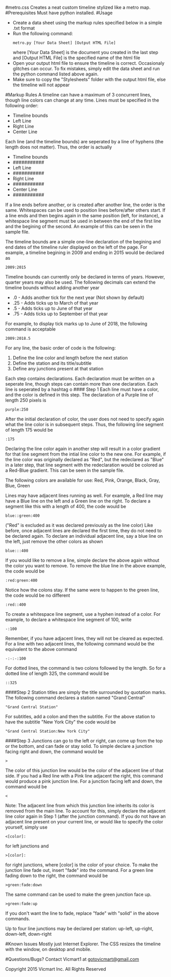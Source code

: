 #metro.css
Creates a neat custom timeline stylized like a metro map. 
#Prerequisites
Must have python installed.
#Usage
<ul>
<li>Create a data sheet using the markup rules specified below in a simple .txt format</li>
<li>Run the following command:
<pre><code>metro.py [Your Data Sheet] [Output HTML File]</pre></code>
where [Your Data Sheet] is the document you created in the last step and [Output HTML File] is the specified name of the html file</li>
<li>Open your output html file to ensure the timeline is correct. Occasionaly glitches can occur. To fix mistakes, simply edit the data sheet and run the python command listed above again.</li>
<li>Make sure to copy the "Stylesheets" folder with the output html file, else the timeline will not appear</li>
</ul>
#Markup Rules
A timeline can have a maximum of 3 concurrent lines, though line colors can change at any time. Lines must be specified in the following order:
<ul>
<li>Timeline bounds</li>
<li>Left Line</li>
<li>Right Line</li>
<li>Center Line</li>
</ul>
Each line (and the timeline bounds) are seperated by a line of hyphens (the length does not matter). Thus, the order is actually
<ul>
<li>Timeline bounds</li>
<li>###########</li>
<li>Left Line</li>
<li>###########</li>
<li>Right Line</li>
<li>###########</li>
<li>Center Line</li>
<li>###########</li>
</ul>

If a line ends before another, or is created after another line, the order is the same. Whitespaces can be used to position lines before/after others start. If a line ends and then begins again in the same position (left, for instance), a whitespace line segment must be used in between the end of the first line and the begining of the second. An example of this can be seen in the sample file.

The timeline bounds are a simple one-line declaration of the begining and end dates of the timeline ruler displayed on the left of the page. For example, a timeline begining in 2009 and ending in 2015 would be declared as
<pre><code>2009:2015</code></pre>
Timeline bounds can currently only be declared in terms of years. However, quarter years may also be used. The following decimals can extend the timeline bounds without adding another year
<ul>
<li>.0 - Adds another tick for the next year (Not shown by default)</li>
<li>.25 - Adds ticks up to March of that year</li>
<li>.5 - Adds ticks up to June of that year</li>
<li>.75 - Adds ticks up to September of that year</li>
</ul>
For example, to display tick marks up to June of 2018, the following command is acceptable
<pre><code>2009:2018.5</code></pre>

For any line, the basic order of code is the following:
<ol>
<li>Define the line color and length before the next station</li>
<li>Define the station and its title/subtitle</li>
<li>Define any junctions present at that station</li>
</ol>
Each step contains declarations. Each declaration must be written on a seperate line, though steps can contain more than one declaration. Each line is seperated by a hashtag o
#### Step 1
Each line must have a color, and the color is defined in this step. The declaration of a Purple line of length 250 pixels is
<pre><code>purple:250</code></pre>
After the initial declaration of color, the user does not need to specify again what the line color is in subsequent steps. Thus, the following line segment of length 175 would be
<pre><code>:175</code></pre>
Declaring the line color again in another step will result in a color gradient for that line segment from the intial line color to the new one. For example, if the line color was originally declared as "Red", but the redeclared as "Blue" in a later step, that line segment with the redeclaration would be colored as a Red-Blue gradient. This can be seen in the sample file.

The following colors are available for use: Red, Pink, Orange, Black, Gray, Blue, Green

Lines may have adjacent lines running as well. For example, a Red line may have a Blue line on the left and a Green line on the right. To declare a segment like this with a length of 400, the code would be
<pre><code>blue::green:400</code></pre>
("Red" is excluded as it was declared previously as the line color) Like before, once adjacent lines are declared the first time, they do not need to be declared again. To declare an individual adjacent line, say a blue line on the left, just remove the other colors as shown
<pre><code>blue:::400</code></pre>
If you would like to remove a line, simple declare the above again without the color you want to remove. To remove the blue line in the above example, the code would be
<pre><code>:red:green:400</code></pre>
Notice how the colons stay. If the same were to happen to the green line, the code would be no different
<pre><code>:red::400</code></pre>
To create a whitespace line segment, use a hyphen instead of a color. For example, to declare a whitespace line segment of 100, write 
<pre><code>-:100</code></pre>
Remember, if you have adjacent lines, they will not be cleared as expected. For a line with two adjacent lines, the following command would be the equivalent to the above command
<pre><code>-:-:-:100</code></pre>
For dotted lines, the command is two colons followed by the length. So for a dotted line of length 325, the command would be
<pre><code>::325</code></pre>

####Step 2
Station titles are simply the title surrounded by quotation marks. The following command declares a station named "Grand Central"
<pre><code>"Grand Central Station"</code></pre>
For subtitles, add a colon and then the subtitle. For the above station to have the subtitle "New York City" the code would be
<pre><code>"Grand Central Station:New York City"</code></pre>

####Step 3
Junctions can go to the left or right, can come up from the top or the bottom, and can fade or stay solid. To simple declare a junction facing right and down, the command would be
<pre><code>></code></pre>
The color of this junction line would be the color of the adjacent line of that side. If you had a Red line with a Pink line adjacent the right, this command would produce a pink junction line. For a junction facing left and down, the command would be
<pre><code><</code></pre>
Note: The adjacent line from which this junction line inherits its color is removed from the main line. To account for this, simply declare the adjacent line color again in Step 1 (after the junction command).
If you do not have an adjacent line present on your current line, or would like to specify the color yourself, simply use
<pre><code><[color]:</code></pre>
for left junctions and 
<pre><code>>[color]:</code></pre>
for right junctions, where [color] is the color of your choice.
To make the junction line fade out, insert "fade" into the command. For a green line fading down to the right, the command would be
<pre><code>>green:fade:down</code></pre>
The same command can be used to make the green junction face up.
<pre><code>>green:fade:up</code></pre>
If you don't want the line to fade, replace "fade" with "solid" in the above commands.

Up to four line junctions may be declared per station: up-left, up-right, down-left, down-right

#Known Issues
Mostly just Internet Explorer. The CSS resizes the timeline with the window, on desktop and mobile.

#Questions/Bugs?
Contact Vicmart1 at gotovicmart@gmail.com

Copyright 2015 Vicmart Inc. All Rights Reserved
